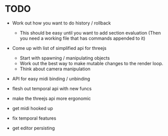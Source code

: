 # TODO


- Work out how you want to do history / rollback
    - This should be easy until you want to add section evaluation (Then you need a working file that has commands appended to it)

- Come up with list of simplified api for threejs
    - Start with spawning / manipulating objects
    - Work out the best way to make mutable changes to the render loop.
    - Think about camera manipulation

- API for easy midi binding / unbinding

- flesh out temporal api with new funcs

- make the threejs api more ergonomic

- get midi hooked up

- fix temporal features

- get editor persisting


